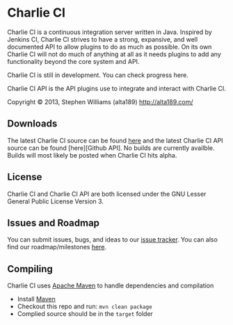 Charlie CI
=================

Charlie CI is a continuous integration server written in Java.
Inspired by Jenkins CI, Charlie CI strives to have a strong,
expansive, and well documented API to allow plugins to do
as much as possible. On its own Charlie CI will not do much
of anything at all as it needs plugins to add any functionality
beyond the core system and API.

Charlie CI is still in development. You can check progress
here.

Charlie CI API is the API plugins use to integrate and interact with
Charlie CI.

Copyright &copy; 2013, Stephen Williams (alta189) <http://alta189.com/>

Downloads
-----------------

The latest Charlie CI source can be found [here][Github] and the latest Charlie CI API source can be found [here][Github API].
No builds are currently availble. Builds will most likely be posted when Charlie CI hits alpha.

License
-----------------
Charlie CI and Charlie CI API are both licensed under the GNU Lesser General Public License Version 3.

Issues and Roadmap
-----------------
You can submit issues, bugs, and ideas to our [issue tracker][Issues]. You can also find our roadmap/milestones [here][Milestones].

Compiling
-----------------
Charlie CI uses [Apache Maven][Maven] to handle dependencies and compilation
* Install [Maven][Maven Download]
* Checkout this repo and run: `mvn clean package`
* Complied source should be in the `target` folder

[alta189 site]: http://alta189.com/
[Github]: http://github.com/alta189/Charlie-CI
[API Github]: http://github.com/alta189/Charlie-CI-API
[Issues]: https://github.com/alta189/Charlie-CI/issues
[Milestones]: https://github.com/alta189/Charlie-CI/issues/milestones
[License]: http://www.gnu.org/licenses/lgpl-3.0.txt
[Maven]: http://maven.apache.org/
[Maven Download]: http://maven.apache.org/download.html


